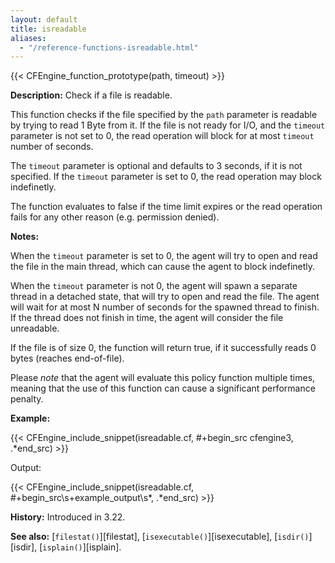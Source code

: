 ```yaml
---
layout: default
title: isreadable
aliases:
  - "/reference-functions-isreadable.html"
---
```


{{< CFEngine_function_prototype(path, timeout) >}}

**Description:** Check if a file is readable.

This function checks if the file specified by the `path` parameter is readable
by trying to read 1 Byte from it. If the file is not ready for I/O, and the
`timeout` parameter is not set to 0, the read operation will block for at most
`timeout` number of seconds.

The `timeout` parameter is optional and defaults to 3 seconds, if it is not
specified. If the `timeout` parameter is set to 0, the read operation may block
indefinetly.

The function evaluates to false if the time limit expires or the read operation
fails for any other reason (e.g. permission denied).

**Notes:**

When the `timeout` parameter is set to 0, the agent will try to open and read
the file in the main thread, which can cause the agent to block indefinetly.

When the `timeout` parameter is not 0, the agent will spawn a separate thread
in a detached state, that will try to open and read the file. The agent will
wait for at most N number of seconds for the spawned thread to finish. If the
thread does not finish in time, the agent will consider the file unreadable.

If the file is of size 0, the function will return true, if it successfully
reads 0 bytes (reaches end-of-file).

Please _note_ that the agent will evaluate this policy function multiple times,
meaning that the use of this function can cause a significant performance
penalty.

**Example:**

{{< CFEngine_include_snippet(isreadable.cf, #\+begin_src cfengine3, .*end_src) >}}

Output:

{{< CFEngine_include_snippet(isreadable.cf, #\+begin_src\s+example_output\s*, .*end_src) >}}

**History:** Introduced in 3.22.

**See also:** [`filestat()`][filestat], [`isexecutable()`][isexecutable], [`isdir()`][isdir], [`isplain()`][isplain].

